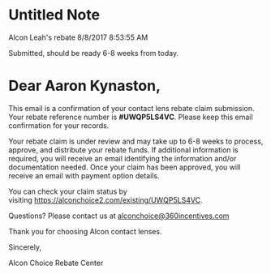 # Untitled Note

Alcon Leah's rebate 8/8/2017 8:53:55 AM

Submitted, should be ready 6-8 weeks from today.

# Dear Aaron Kynaston,

This email is a confirmation of your contact lens rebate claim submission. Your rebate reference number is **#UWQP5LS4VC**. Please keep this email confirmation for your records.

Your rebate claim is under review and may take up to 6-8 weeks to process, approve, and distribute your rebate funds. If additional information is required, you will receive an email identifying the information and/or documentation needed. Once your claim has been approved, you will receive an email with payment option details.

You can check your claim status by visiting <https://alconchoice2.com/existing/UWQP5LS4VC>.

Questions? Please contact us at [alconchoice@360incentives.com](mailto:alconchoice@360incentives.com) 

Thank you for choosing Alcon contact lenses.

Sincerely,

Alcon Choice Rebate Center
